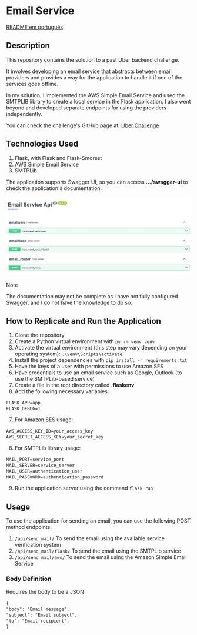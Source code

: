 # Email Service
[README em português](./README-portuguese.md)
## Description
This repository contains the solution to a past Uber backend challenge.

It involves developing an email service that abstracts between email providers and provides a way for the application to handle it if one of the services goes offline.

In my solution, I implemented the AWS Simple Email Service and used the SMTPLIB library to create a local service in the Flask application. I also went beyond and developed separate endpoints for using the providers independently.

You can check the challenge's GitHub page at: [Uber Challenge](https://github.com/uber-archive/coding-challenge-tools/blob/master/coding_challenge.md)

## Technologies Used
1. Flask, with Flask and Flask-Smorest
2. AWS Simple Email Service
3. SMTPLib

The application supports Swagger UI, so you can access **.../swagger-ui** to check the application's documentation.

![Screenshot of the Swagger UI of the application](./swagger-ui.jpg)

> [!NOTE]
> The documentation may not be complete as I have not fully configured Swagger, and I do not have the knowledge to do so.

## How to Replicate and Run the Application
1. Clone the repository
2. Create a Python virtual environment with `py -m venv venv`
3. Activate the virtual environment (this step may vary depending on your operating system):
```.\venv\Scripts\activate```
4. Install the project dependencies with `pip install -r requirements.txt`
5. Have the keys of a user with permissions to use Amazon SES
6. Have credentials to use an email service such as Google, Outlook (to use the SMTPLib-based service)
7. Create a file in the root directory called **.flaskenv**
8. Add the following necessary variables:
```
FLASK_APP=app
FLASK_DEBUG=1
```
7. For Amazon SES usage:
```
AWS_ACCESS_KEY_ID=your_access_key
AWS_SECRET_ACCESS_KEY=your_secret_key
```
8. For SMTPLib library usage:
```
MAIL_PORT=service_port
MAIL_SERVER=service_server
MAIL_USER=authentication_user
MAIL_PASSWORD=authentication_password
```
9. Run the application server using the command `flask run`
   
## Usage
To use the application for sending an email, you can use the following POST method endpoints:
1. `/api/send_mail/`
To send the email using the available service verification system
2. `/api/send_mail/flask/`
To send the email using the SMTPLib service
3. `/api/send_mail/aws/`
To send the email using the Amazon Simple Email Service

### Body Definition
Requires the body to be a JSON
```
{
"body": "Email message",
"subject": "Email subject",
"to": "Email recipient",
}
```
